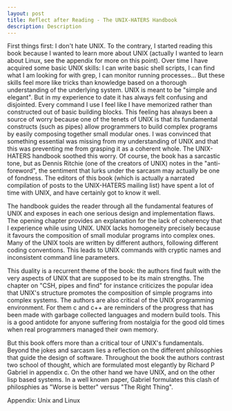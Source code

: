 ```yaml
---
layout: post
title: Reflect after Reading - The UNIX-HATERS Handbook
description: Description
---
```

First things first: I don't hate UNIX.  To the contrary, I started reading this book because I wanted to learn more about UNIX 
(actually I wanted to learn about Linux, see the appendix for more on this point).  Over time I have acquired some basic UNIX skills: 
I can write basic shell scripts, I can find what I am looking for with grep, I can monitor running processes...  But these
skills feel more like tricks than knowledge based on a thorough understanding of the underlying system. UNIX is 
meant to be "simple and elegant".  But in my experience to date it has always felt confusing and disjointed.  Every command I use
I feel like I have memorized rather than constructed out of basic building blocks.  This feeling has always been a source of worry 
because one of the tenets of UNIX is that its fundamental constructs (such as pipes) allow programmers to build
complex programs by easily composing together small modular ones.  I was convinced that something essential was missing from
my understanding of UNIX and that this was preventing me from grasping it as a coherent whole.  The UNIX-HATERS handbook 
soothed this worry.  Of course, the book has a sarcastic tone, but as Dennis Ritchie (one of the creators of UNIX) notes in the 
"anti-foreword", the sentiment that lurks under the sarcasm may actually be one of fondness.  The editors of this book (which is 
actually a narrated compilation of posts to the UNIX-HATERS mailing list) have spent a lot of time with UNIX, 
and have certainly got to know it well. 

The handbook guides the reader through all the fundamental features of UNIX and exposes in each one serious design 
and implementation flaws.  The opening chapter provides an explanation for the lack of coherency that I experience while using
UNIX.  UNIX lacks homogeneity precisely because it favours the composition of small modular programs into complex ones.  
Many of the UNIX tools are written by different authors, following different coding conventions. This leads to UNIX commands with
cryptic names and inconsistent command line parameters.

This duality is a recurrent theme of the book: the authors find fault with the very aspects of UNIX that are supposed to be 
its main strengths. The chapter on "CSH, pipes and find" for instance criticizes the popular idea that UNIX's structure 
promotes the composition of simple programs into complex systems. The authors are also critical of the UNIX programming 
environment.  For them c and c++ are reminders of the progress that has been made with garbage collected languages 
and modern build tools. This is a good antidote for anyone suffering from nostalgia for the good old times when real 
programmers managed their own memory. 

But this book offers more than a critical tour of UNIX's fundamentals. Beyond the jokes and sarcasm lies a 
reflection on the different philosophies that guide the design of software. Throughout the book the authors 
contrast two school of thought, which are formulated most elegantly by Richard P Gabriel in appendix c. On the other 
hand we have UNIX, and on the other lisp based systems.  In a well known paper, Gabriel formulates this clash of philosphies as
"Worse is better" versus "The Right Thing".

Appendix: Unix and Linux

